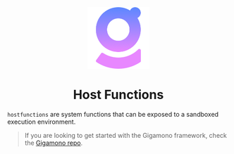 <div align="center">
    <a href="#" target="_blank">
        <img src="https://raw.githubusercontent.com/appcypher/gigamono-assets/main/avatar-gigamono-boxed.png" alt="Gigamono Logo" width="140" height="140"></img>
    </a>
</div>

<h1 align="center">Host Functions</h1>

`hostfunctions` are system functions that can be exposed to a sandboxed execution environment.

> If you are looking to get started with the Gigamono framework, check the [Gigamono repo](https://github.com/gigamono/gigamono).

##
